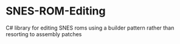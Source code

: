 # SNES-ROM-Editing
C# library for editing SNES roms using a builder pattern rather than resorting to assembly patches
